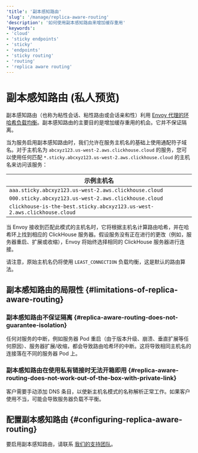 ```yaml
---
'title': '副本感知路由'
'slug': '/manage/replica-aware-routing'
'description': '如何使用副本感知路由来增加缓存重用'
'keywords':
- 'cloud'
- 'sticky endpoints'
- 'sticky'
- 'endpoints'
- 'sticky routing'
- 'routing'
- 'replica aware routing'
---
```



# 副本感知路由 (私人预览)

副本感知路由（也称为粘性会话、粘性路由或会话亲和性）利用 [Envoy 代理的环哈希负载均衡](https://www.envoyproxy.io/docs/envoy/latest/intro/arch_overview/upstream/load_balancing/load_balancers#ring-hash)。副本感知路由的主要目的是增加缓存重用的机会。它并不保证隔离。

当为服务启用副本感知路由时，我们允许在服务主机名的基础上使用通配符子域名。对于主机名为 `abcxyz123.us-west-2.aws.clickhouse.cloud` 的服务，您可以使用任何匹配 `*.sticky.abcxyz123.us-west-2.aws.clickhouse.cloud` 的主机名来访问该服务：

| 示例主机名 |
|---|
| `aaa.sticky.abcxyz123.us-west-2.aws.clickhouse.cloud` |
| `000.sticky.abcxyz123.us-west-2.aws.clickhouse.cloud` |
| `clickhouse-is-the-best.sticky.abcxyz123.us-west-2.aws.clickhouse.cloud` |

当 Envoy 接收到匹配此模式的主机名时，它将根据主机名计算路由哈希，并在哈希环上找到相应的 ClickHouse 服务器。假设服务没有正在进行的更改（例如，服务器重启、扩展或收缩），Envoy 将始终选择相同的 ClickHouse 服务器进行连接。

请注意，原始主机名仍将使用 `LEAST_CONNECTION` 负载均衡，这是默认的路由算法。

## 副本感知路由的局限性 {#limitations-of-replica-aware-routing}

### 副本感知路由不保证隔离 {#replica-aware-routing-does-not-guarantee-isolation}

任何对服务的中断，例如服务器 Pod 重启（由于版本升级、崩溃、垂直扩展等任何原因）、服务器扩展/收缩，都会导致路由哈希环的中断。这将导致相同主机名的连接落在不同的服务器 Pod 上。

### 副本感知路由在使用私有链接时无法开箱即用 {#replica-aware-routing-does-not-work-out-of-the-box-with-private-link}

客户需要手动添加 DNS 条目，以使新主机名模式的名称解析正常工作。如果客户使用不当，可能会导致服务器负载不平衡。

## 配置副本感知路由 {#configuring-replica-aware-routing}

要启用副本感知路由，请联系 [我们的支持团队](https://clickhouse.com/support)。
